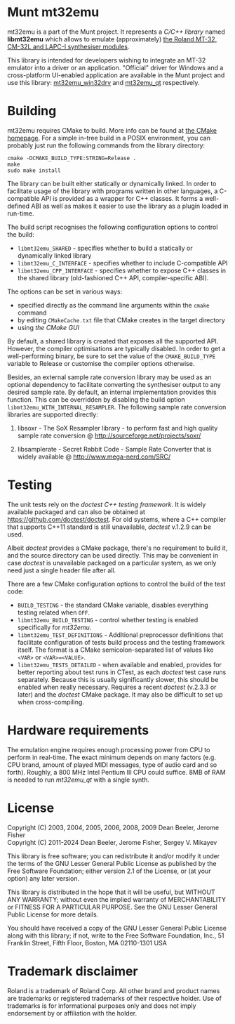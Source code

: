 Munt mt32emu
============

mt32emu is a part of the Munt project. It represents a _C/C++ library_
named **libmt32emu** which allows to emulate (approximately) [the Roland MT-32,
CM-32L and LAPC-I synthesiser modules](https://en.wikipedia.org/wiki/Roland_MT-32).

This library is intended for developers wishing to integrate an MT-32 emulator
into a driver or an application. "Official" driver for Windows and a cross-platform
UI-enabled application are available in the Munt project and use this library:
[mt32emu_win32drv](https://github.com/munt/munt/tree/master/mt32emu_win32drv)
and [mt32emu_qt](https://github.com/munt/munt/tree/master/mt32emu_qt) respectively.


Building
========

mt32emu requires CMake to build. More info can be found at [the CMake homepage](http://www.cmake.org/).
For a simple in-tree build in a POSIX environment, you can probably just run the following commands
from the library directory:

    cmake -DCMAKE_BUILD_TYPE:STRING=Release .
    make
    sudo make install

The library can be built either statically or dynamically linked. In order to facilitate
usage of the library with programs written in other languages, a C-compatible API is provided
as a wrapper for C++ classes. It forms a well-defined ABI as well as makes it easier to use
the library as a plugin loaded in run-time.

The build script recognises the following configuration options to control the build:

  * `libmt32emu_SHARED` - specifies whether to build a statically or dynamically linked library
  * `libmt32emu_C_INTERFACE` - specifies whether to include C-compatible API
  * `libmt32emu_CPP_INTERFACE` - specifies whether to expose C++ classes in the shared library
    (old-fashioned C++ API, compiler-specific ABI).

The options can be set in various ways:

  * specified directly as the command line arguments within the `cmake` command
  * by editing `CMakeCache.txt` file that CMake creates in the target directory
  * using *the CMake GUI*

By default, a shared library is created that exposes all the supported API.
However, the compiler optimisations are typically disabled. In order to get
a well-performing binary, be sure to set the value of the `CMAKE_BUILD_TYPE` variable
to Release or customise the compiler options otherwise.

Besides, an external sample rate conversion library may be used as an optional dependency
to facilitate converting the synthesiser output to any desired sample rate. By default,
an internal implementation provides this function. This can be overridden by disabling
the build option `libmt32emu_WITH_INTERNAL_RESAMPLER`. The following sample rate
conversion libraries are supported directly:

1) libsoxr - The SoX Resampler library - to perform fast and high quality sample rate conversion
   @ <http://sourceforge.net/projects/soxr/>

2) libsamplerate - Secret Rabbit Code - Sample Rate Converter that is widely available
   @ <http://www.mega-nerd.com/SRC/>


Testing
=======

The unit tests rely on the *doctest C++ testing framework*. It is widely available packaged and can
also be obtained at <https://github.com/doctest/doctest>. For old systems, where a C++ compiler that
supports C++11 standard is still unavailable, *doctest* v.1.2.9 can be used.

Albeit *doctest* provides a CMake package, there's no requirement to build it, and the source
directory can be used directly. This may be convenient in case *doctest* is unavailable packaged
on a particular system, as we only need just a single header file after all.

There are a few CMake configuration options to control the build of the test code:

* `BUILD_TESTING` - the standard CMake variable, disables everything testing related when `OFF`.
* `libmt32emu_BUILD_TESTING` - control whether testing is enabled specifically for _mt32emu_.
* `libmt32emu_TEST_DEFINITIONS` - Additional preprocessor definitions that facilitate configuration
  of tests build process and the testing framework itself. The format is a CMake semicolon-separated
  list of values like `<VAR>` or `<VAR>=<VALUE>`.
* `libmt32emu_TESTS_DETAILED` - when available and enabled, provides for better reporting about test
  runs in CTest, as each *doctest* test case runs separately. Because this is usually significantly
  slower, this should be enabled when really necessary. Requires a recent *doctest* (v.2.3.3 or
  later) and the *doctest* CMake package. It may also be difficult to set up when cross-compiling.


Hardware requirements
=====================

The emulation engine requires enough processing power from CPU to perform in real-time.
The exact minimum depends on many factors (e.g. CPU brand, amount of played MIDI messages,
type of audio card and so forth). Roughly, a 800 MHz Intel Pentium III CPU could suffice.
8MB of RAM is needed to run _mt32emu_qt_ with a single synth.


License
=======

Copyright (C) 2003, 2004, 2005, 2006, 2008, 2009 Dean Beeler, Jerome Fisher<br>
Copyright (C) 2011-2024 Dean Beeler, Jerome Fisher, Sergey V. Mikayev

This library is free software; you can redistribute it and/or
modify it under the terms of the GNU Lesser General Public
License as published by the Free Software Foundation; either
version 2.1 of the License, or (at your option) any later version.

This library is distributed in the hope that it will be useful,
but WITHOUT ANY WARRANTY; without even the implied warranty of
MERCHANTABILITY or FITNESS FOR A PARTICULAR PURPOSE.  See the GNU
Lesser General Public License for more details.

You should have received a copy of the GNU Lesser General Public
License along with this library; if not, write to the Free Software
Foundation, Inc., 51 Franklin Street, Fifth Floor, Boston, MA  02110-1301  USA


Trademark disclaimer
====================

Roland is a trademark of Roland Corp. All other brand and product names are
trademarks or registered trademarks of their respective holder. Use of
trademarks is for informational purposes only and does not imply endorsement by
or affiliation with the holder.
